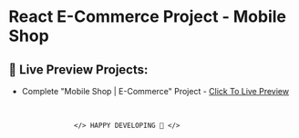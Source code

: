 # React E-Commerce Project - Mobile Shop

## 🔰 Live Preview Projects:

- Complete "Mobile Shop | E-Commerce" Project - [Click To Live Preview][mobile-shop]

<br />

                    </> HAPPY DEVELOPING 🤣 </>

<!-- project link -->

[mobile-shop]: https://react-e-commerse-project-mobile-shop.netlify.app
